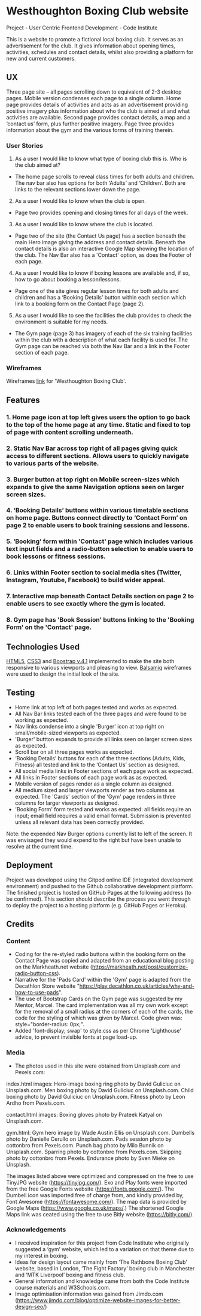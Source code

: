 # Westhoughton Boxing Club website

Project - User Centric Frontend Development - Code Institute

This is a website to promote a fictional local boxing club. It serves as an advertisement for the club. It gives information about opening times, activities, schedules and contact details, whilst also providing a platform for new and current customers.
 


## UX
Three page site – all pages scrolling down to equivalent of 2-3 desktop pages.
Mobile version condenses each page to a single column. Home page provides details of activities and acts as an advertisement providing positive imagery plus information about who the club is aimed at and what activities are available.
Second page provides contact details, a map and a ‘contact us’ form, plus further positive imagery.
Page three provides information about the gym and the various forms of training therein.

### User Stories

1. As a user I would like to know what type of boxing club this is. Who is the club aimed at? 

* The home page scrolls to reveal class times for both adults and children. The nav bar also has options for both ‘Adults’ and ‘Children’. Both are links to the relevant sections lower down the page.

2.  As a user I would like to know when the club is open.

* Page two provides opening and closing times for all days of the week.  

3. As a user I would like to know where the club is located.

* Page two of the site (the Contact Us page) has a section beneath the main Hero image giving the address and contact details. Beneath the contact details is also an interactive Google Map showing the location of the club.  The Nav Bar also has a 'Contact' option, as does the Footer of each page.

4. As a user I would like to know if boxing lessons are available and, if so, how to go about booking a lesson/lessons.

* Page one of the site gives regular lesson times for both adults and children and has a ‘Booking Details’ button within each section which link to a booking form on the Contact Page (page 2). 

5. As a user I would like to see the facilities the club provides to check the environment is suitable for my needs.

* The Gym page (page 3) has imagery of each of the six training facilities within the club with a description of what each facility is used for.  The Gym page can be reached via both the Nav Bar and a link in the Footer section of each page.

### Wireframes

Wireframes [link](https://github.com/AndyB-WHG/westhoughton-boxing-club/blob/master/wireframes-westhoughton-boxing-club.pdf) for 'Westhoughton Boxing Club'.

## Features
### 1. Home page icon at top left gives users the option to go back to the top of the home page at any time.  Static and fixed to top of page with content scrolling underneath.
### 2. Static Nav Bar across top right of all pages giving quick access to different sections. Allows users to quickly navigate to various parts of the website.
### 3. Burger button at top right on Mobile screen-sizes which expands to give the same Navigation options seen on larger screen sizes.
### 4. ‘Booking Details’ buttons within various timetable sections on home page. Buttons connect directly to ‘Contact Form’ on page 2 to enable users to book training sessions and lessons.
### 5. ‘Booking’ form within 'Contact' page which includes various text input fields and a radio-button selection to enable users to book lessons or fitness sessions.
### 6. Links within Footer section to social media sites (Twitter, Instagram, Youtube, Facebook) to build wider appeal.
### 7. Interactive map beneath Contact Details section on page 2 to enable users to see exactly where the gym is located.
### 8. Gym page has 'Book Session' buttons linking to the 'Booking Form' on the 'Contact' page. 




## Technologies Used

[HTML5](https://developer.mozilla.org/en-US/docs/Glossary/HTML5), [CSS3](https://en.wikipedia.org/wiki/CSS) and [Boostrap v.4.1](https://getbootstrap.com/docs/4.1/getting-started/introduction/) implemented to make the site both responsive to various viewports and pleasing to view.
[Balsamiq](https://balsamiq.com/) wireframes were used to design the initial look of the site.




## Testing

* Home link at top left of both pages tested and works as expected.
* All Nav Bar links tested each of the three pages and were found to be working as expected.
* Nav links condense into a single 'Burger' icon at top right on small/mobile-sized viewports as expected.
* 'Burger' buttton expands to provide all links seen on larger screen sizes as expected.
* Scroll bar on all three pages works as expected.
* ‘Booking Details’ buttons for each of the three sections (Adults, Kids, Fitness) all tested and link to the ‘Contact Us’ section as designed.
* All social media links in Footer sections of each page work as expected.  
* All links in Footer sections of each page work as as expected.
* Mobile version of pages render as a single column as designed.
* All medium sized and larger viewports render as two columns as expected. The 'Cards' section of the 'Gym' page renders in three columns for larger viewports as designed.
* 'Booking Form' form tested and works as expected: all fields require an input;  email field requires a valid email format. Submission is prevented unless all relevant data has been correctly provided.

Note: the expended Nav Burger options currently list to left of the screen. It was envisaged they would expend to the right but have been unable to resolve at the current time.



## Deployment
Project was developed using the Gitpod online IDE (integrated development environment) and pushed to the Github collaborative development platform.  
The finished project is hosted on GitHub Pages at the following address (to be confirmed).
This section should describe the process you went through to deploy the project to a hosting platform (e.g. GitHub Pages or Heroku).



## Credits

### Content
- Coding for the re-styled radio buttons within the booking form on the Contact Page was copied and adapted from an educational blog posting on the Markheath.net website (https://markheath.net/post/customize-radio-button-css).
- Narrative for the 'Pads Card' within the 'Gym' page is adapted from the Decathlon Store website "https://play.decathlon.co.uk/articles/why-and-how-to-use-pads".
- The use of Bootstrap Cards on the Gym page was suggested by my Mentor, Marcel. The card implementation was all my own work except for the removal of a small radius at the corners of each of the cards, the code for the styling of which was given by Marcel.  Code given was: style="border-radius: 0px;".
- Added 'font-display; swap' to style.css as per Chrome 'Lighthouse' advice, to prevent invisible fonts at page load-up.

### Media
- The photos used in this site were obtained from Unsplash.com and Pexels.com:

index.html images:
Hero-image boxing ring photo by David Guliciuc on Unsplash.com.
Men boxing photo by David Guliciuc on Unsplash.com.
Child boxing photo by David Guliciuc on Unsplash.com.
Fitness photo by Leon Ardho from Pexels.com.

contact.html images:
Boxing gloves photo by Prateek Katyal on Unsplash.com.

gym.html:
Gym hero image by Wade Austin Ellis on Unsplash.com.
Dumbells photo by Danielle Cerullo on Unsplash.com.
Pads session photo by cottonbro from Pexels.com.
Punch bag photo by Milo Bunnik on Unsplash.com.
Sparring photo by cottonbro from Pexels.com.
Skipping photo by cottonbro from Pexels.
Endurance photo by Sven Mieke on Unsplash.

The images listed above were optimized and compressed on the free to use TinyJPG website (https://tinyjpg.com/).
Exo and Play fonts were imported from the free Google Fonts website (https://fonts.google.com/).
The Dumbell icon was imported free of charge from, and kindly provided by, Font Awesome (https://fontawesome.com/).
The map data is provided by Google Maps (https://www.google.co.uk/maps/.)
The shortened Google Maps link was ceated using the free to use Bitly website (https://bitly.com/).


### Acknowledgements

- I received inspiration for this project from Code Institute who originally suggested a ‘gym’ website, which led to a variation on that theme due to my interest in boxing. 
- Ideas for design layout came mainly from ‘The Rathbone Boxing Club’ website, based in London, ‘The Fight Factory’ boxing club in Manchester and ‘MTK Liverpool’ boxing and fitness club.
- General information and knowledge came from both the Code Institute course materials and W3Schools.com.
- Image optimisation information was gained from Jimdo.com (https://www.jimdo.com/blog/optimize-website-images-for-better-design-seo/)
